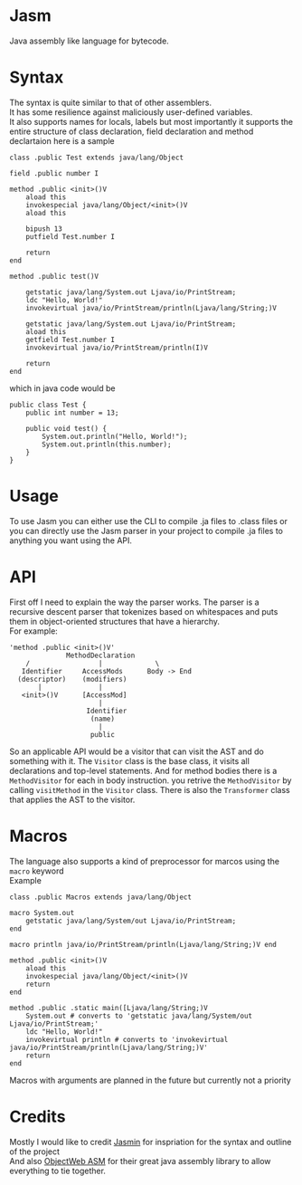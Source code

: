 # Jasm
Java assembly like language for bytecode.

# Syntax
The syntax is quite similar to that of other assemblers.   
It has some resilience against maliciously user-defined variables.   
It also supports names for locals, labels
but most importantly it supports the entire structure of class declaration, field declaration and method declartaion
here is a sample
```jasmin
class .public Test extends java/lang/Object

field .public number I

method .public <init>()V
    aload this
    invokespecial java/lang/Object/<init>()V
    aload this
    
    bipush 13
    putfield Test.number I
    
    return
end

method .public test()V

    getstatic java/lang/System.out Ljava/io/PrintStream;
    ldc "Hello, World!"
    invokevirtual java/io/PrintStream/println(Ljava/lang/String;)V

    getstatic java/lang/System.out Ljava/io/PrintStream;
    aload this
    getfield Test.number I
    invokevirtual java/io/PrintStream/println(I)V
    
    return
end
```
which in java code would be
```
public class Test {
    public int number = 13;

    public void test() {
        System.out.println("Hello, World!");
        System.out.println(this.number);
    }
}
```

# Usage
To use Jasm you can either use the CLI to compile .ja files to .class files or you can directly
use the Jasm parser in your project to compile .ja files to anything you want using the API.

# API
First off I need to explain the way the parser works. The parser is a recursive descent parser
that tokenizes based on whitespaces and puts them in object-oriented structures that have a
hierarchy.     
For example:
```
'method .public <init>()V'
              MethodDeclaration
    /                 |             \
   Identifier     AccessMods      Body -> End
  (descriptor)    (modifiers)
       |              |
   <init>()V      [AccessMod]
                      |
                   Identifier
                    (name)
                      |
                    public
```
So an applicable API would be a visitor that can visit the AST and do something with it.
The `Visitor` class is the base class, it visits all declarations and top-level statements.
And for method bodies there is a `MethodVisitor` for each in body instruction.
you retrive the `MethodVisitor` by calling `visitMethod` in the `Visitor` class.
There is also the `Transformer` class that applies the AST to the visitor.
# Macros
The language also supports a kind of preprocessor for marcos using the `macro` keyword      
Example

```jasmin
class .public Macros extends java/lang/Object

macro System.out
    getstatic java/lang/System/out Ljava/io/PrintStream;
end

macro println java/io/PrintStream/println(Ljava/lang/String;)V end

method .public <init>()V
    aload this
    invokespecial java/lang/Object/<init>()V
    return
end

method .public .static main([Ljava/lang/String;)V
    System.out # converts to 'getstatic java/lang/System/out Ljava/io/PrintStream;'
    ldc "Hello, World!"
    invokevirtual println # converts to 'invokevirtual java/io/PrintStream/println(Ljava/lang/String;)V'
    return
end
```

Macros with arguments are planned in the future but currently not a priority 
# Credits

Mostly I would like to credit [Jasmin](https://github.com/davidar/jasmin) for inspriation for the syntax and outline of the project      
And also [ObjectWeb ASM](https://asm.ow2.io/) for their great java assembly library to allow everything to tie together.

